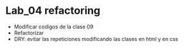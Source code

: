 # Lab_04 refactoring

- Modificar codigos de la clase 09
- Refactorizar
- DRY: evitar las repeticiones modificando las clases en html y en css
